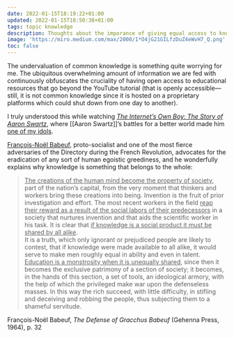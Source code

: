 ```yaml
---
date: 2022-01-15T18:19:22+01:00
updated: 2022-01-15T18:50:38+01:00
tags: topic knowledge
description: Thoughts about the imporance of giving equal access to knowledge to all
image: 'https://miro.medium.com/max/2000/1*O4jG21GILfzDuZ4eWvH7_Q.png'
toc: false
---
```

The undervaluation of common knowledge is something quite worrying for me. The ubiquitous overwhelming amount of information we are fed with continuously obfuscates the cruciality of having open access to educational resources that go beyond the YouTube tutorial (that is openly accessible—still, it is not common knowledge since it is hosted on a proprietary platforms which could shut down from one day to another).

I truly understood this while watching <cite>[The Internet’s Own Boy: The Story of Aaron Swartz](https://en.wikipedia.org/wiki/The_Internet's_Own_Boy '“The Internet’s Own Boy„ on Wikipedia')</cite>, where [[Aaron Swartz]]’s battles for a better world made him [one of my idols](/people#aaron-swartz 'Aaron Swartz in the list of my favorite people').

[François-Noël Babeuf](), proto-socialist and one of the most fierce adversaries of the Directory during the French Revolution, advocates for the eradication of any sort of human egoistic greediness, and he wonderfully explains why knowledge is something that belongs to the whole:

> <u>The creations of the human mind become the <u class='double'>property of society</u></u>, part of the nation’s capital, from the very moment that thinkers and workers bring these creations into being. Invention is the fruit of prior investigation and effort. The most recent workers in the field <u>reap their reward as a result of the social labors of their predecessors</u> in a society that nurtures invention and that aids the scientific worker in his task. It is clear that <u class='double'>if knowledge is a social product it must be shared by all alike</u>.  
> It is a truth, which only ignorant or prejudiced people are likely to contest, that if knowledge were made available to all alike, it would serve to make men roughly equal in ability and even in talent. <u>Education is a monstrosity when it is unequally shared</u>, since then it becomes the exclusive patrimony of a section of society; it becomes, in the hands of this section, a set of tools, an ideological armory, with the help of which the privileged make war upon the defenseless masses. In this way the rich succeed, with little difficulty, in stifling and deceiving and robbing the people, thus subjecting them to a shameful servitude.

<p class='cite'>François-Noël Babeuf, <cite>The Defense of Gracchus Babeuf</cite> (Gehenna Press, 1964), p. 32</p>
